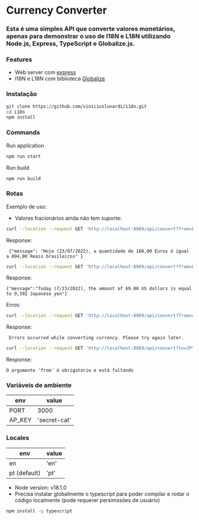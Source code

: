 # Currency Converter
### Esta é uma simples API que converte valores monetários, apenas para demonstrar o uso de I18N e L18N utilizando Node.js, Express, TypeScript e Globalize.js. 


### Features
- Web server com [express](https://www.npmjs.com/package/express "express")
- I18N e L18N com biblioteca [Globalize](https://www.npmjs.com/package/globalize "Globalize")

### Instalação 
```sh
git clone https://github.com/viniciuslunardi/i18n.git
cd i18n
npm install
```

### Commands

Run application

```sh            
npm run start
```

Run build

```sh            
npm run build

```
### Rotas
Exemplo de uso:
* Valores fracionários ainda não tem suporte: 

```sh            
curl --location --request GET 'http://localhost:8989/api/convert?from=EUR&to=BRL&amount=160&locale=pt'
```
Response:
```
 {"message": "Hoje (23/07/2022), a quantidade de 160,00 Euros é igual a 894,00 Reais brasileiros" }
```

```sh            
curl --location --request GET 'http://localhost:8989/api/convert?from=USD&to=JPY&amount=69&locale=en'
```
Response:
```
{"message":"Today (7/23/2022), the amount of 69.00 US dollars is equal to 9,392 Japanese yen"}
```

Erros:
```sh            
curl --location --request GET 'http://localhost:8989/api/convert?from=wrong&to=JPY&amount=69&locale=en'
```
Response:
```
 Errors occurred while converting currency. Please try again later.
```
```sh            
curl --location --request GET 'http://localhost:8989/api/convert?to=JPY&amount=69&locale=pt'
```
Response:
```
O argumento 'from' é obrigatório e está faltando
```

### Variáveis de ambiente

env  | value
------------- | -------------
PORT | 3000
AP_KEY | 'secret-cat'

### Locales 
env  | value
------------- | -------------
en | 'en'
pt (default) | 'pt'

* Node version: v18.1.0
* Precisa instalar globalmente o typescript para poder compilar e rodar o código localmente (pode requerer persimssões de usuário)
```sh            
npm install -g typescript
```